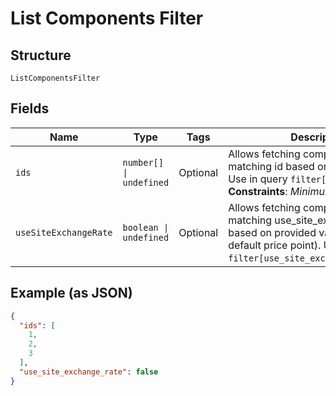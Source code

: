 
# List Components Filter

## Structure

`ListComponentsFilter`

## Fields

| Name | Type | Tags | Description |
|  --- | --- | --- | --- |
| `ids` | `number[] \| undefined` | Optional | Allows fetching components with matching id based on provided value. Use in query `filter[ids]=1,2,3`.<br>**Constraints**: *Minimum Items*: `1` |
| `useSiteExchangeRate` | `boolean \| undefined` | Optional | Allows fetching components with matching use_site_exchange_rate based on provided value (refers to default price point). Use in query `filter[use_site_exchange_rate]=true`. |

## Example (as JSON)

```json
{
  "ids": [
    1,
    2,
    3
  ],
  "use_site_exchange_rate": false
}
```

